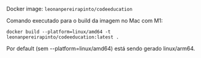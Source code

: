 Docker image: `leonanpereirapinto/codeeducation`

Comando executado para o build da imagem no Mac com M1:
```
docker build --platform=linux/amd64 -t leonanpereirapinto/codeeducation:latest .
```

Por default (sem --platform=linux/amd64) está sendo gerado linux/arm64.
